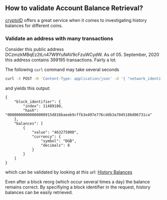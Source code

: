 ## How to validate Account Balance Retrieval?
[cryptoID](https://chainz.cryptoid.info/) offers a great service when it comes to investigating history balances for different coins.

### Validate an address with many transactions
Consider this public address DCzmzkMBqEz2tLn47W9YuNAV9cFzuWCydW.
As of 05. September, 2020 this address contains 399195 transactions. Fairly a lot.

The following `curl` command may take several seconds
```bash
curl -X POST -H 'Content-Type: application/json' -d '{ "network_identifier": { "blockchain": "dgb", "network": "mainnet" }, "account_identifier": { "address": "DCzmzkMBqEz2tLn47W9YuNAV9cFzuWCydW" }}' http://127.0.0.1:8080/account/balance
```

and yields this output:
```
{
    "block_identifier": {
        "index": 11489180,
        "hash": "00000000000000000915d818baeeb9cffb3e497e776cddb3a7045186d06731ca"
    },
    "balances": [
        {
            "value": "463275000",
            "currency": {
                "symbol": "DGB",
                "decimals": 8
            }
        }
    ]
} 
```    

which can be validated by looking at this url: [History Balances](https://chainz.cryptoid.info/dgb/address.dws?DCzmzkMBqEz2tLn47W9YuNAV9cFzuWCydW.htm)

Even after a block reorg (which occur several times a day) the balance remains correct.
By specifiying a block identifier in the request, history balances can be easily retrieved.
